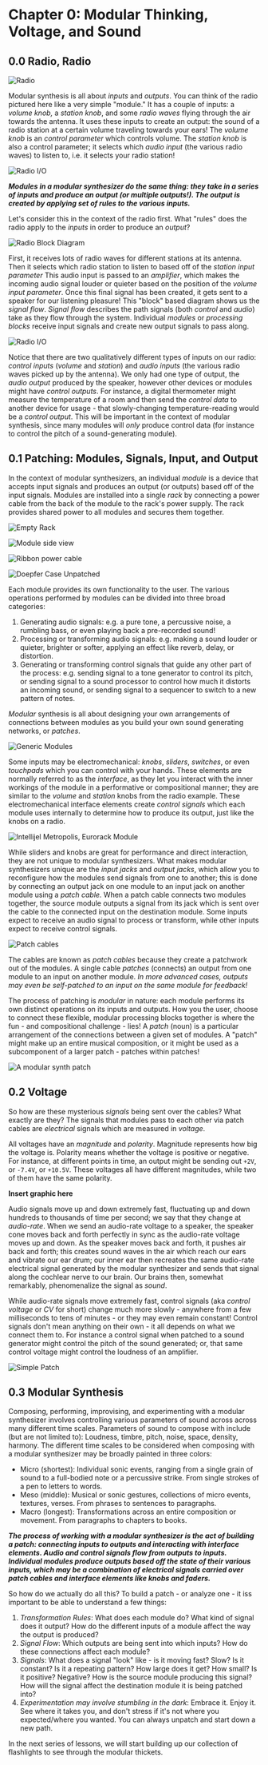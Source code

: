 # Chapter 0: Modular Thinking, Voltage, and Sound



## 0.0 Radio, Radio

![Radio](./images/pw_radio_icon.png)

Modular synthesis is all about *inputs* and *outputs*.  You can think of the radio pictured here like a very simple "module."  It has a couple of inputs: a *volume knob,* a *station knob*, and some *radio waves* flying through the air towards the antenna.  It uses these inputs to create an output: the sound of a radio station at a certain volume traveling towards your ears!  The *volume knob* is an *control parameter* which controls volume.  The *station knob* is also a control parameter; it selects which *audio input* (the various radio waves) to listen to, i.e. it selects your radio station! 

![Radio I/O](./images/pw_radio_io_cropped.png)

***Modules in a modular synthesizer do the same thing: they take in a series of inputs and produce an output (or multiple outputs!).   The output is created by applying set of rules to the various inputs.*** 

Let's consider this in the context of the radio first.  What "rules" does the radio apply to the *inputs* in order to produce an *output*?  

![Radio Block Diagram](./images/pw_radio_blocks.png)

First, it receives lots of radio waves for different stations at its antenna.  Then it selects which radio station to listen to based off of the *station input parameter* This audio input is passed to an *amplifier*, which makes the incoming audio signal louder or quieter based on the position of the *volume input parameter*.  Once this final signal has been created, it gets sent to a speaker for our listening pleasure!  This "block" based diagram shows us the *signal flow*.  *Signal flow* describes the path signals (both *control* and *audio*) take as they flow through the system.  Individual *modules* or *processing blocks* receive input signals and create new output signals to pass along.   

![Radio I/O](./images/pw_radio_table.png)

Notice that there are two qualitatively different types of inputs on our radio: *control* *inputs* (*volume* and *station*) and *audio* *inputs* (the various radio waves picked up by the antenna).  We only had one type of output, the *audio* *output* produced by the speaker, however other devices or modules might have *control* *outputs*.  For instance, a digital thermometer might measure the temperature of a room and then send the *control data* to another device for usage - that slowly-changing temperature-reading would be a *control output*.  This will be important in the context of modular synthesis, since many modules will *only* produce control data (for instance to control the pitch of a sound-generating module).

## 0.1 Patching: Modules, Signals, Input, and Output

In the context of modular synthesizers, an individual *module* is a device that accepts input signals and produces an output (or outputs) based off of the input signals.  Modules are installed into a single *rack* by connecting a power cable from the back of the module to the rack's power supply. The rack provides shared power to all modules and secures them together.  



![Empty Rack](./images/pw_empty_case.jpg)





![Module side view](./images/pw_module_side_view.jpg)

![Ribbon power cable](./images/pw_ribbon.PNG)



![Doepfer Case Unpatched](./images/pw_doepfer_unpatched.PNG)



Each module provides its own functionality to the user.  The various operations performed by modules can be divided into three broad categories: 

1. Generating audio signals: e.g. a pure tone, a percussive noise, a rumbling bass, or even playing back a pre-recorded sound!
2. Processing or transforming audio signals: e.g. making a sound louder or quieter, brighter or softer, applying an effect like reverb, delay, or distortion.
3. Generating or transforming control signals that guide any other part of the process: e.g. sending signal to a tone generator to control its pitch, or sending signal to a sound processor to control how much it distorts an incoming sound, or sending signal to a sequencer to switch to a new pattern of notes.

*Modular* synthesis is all about designing your own arrangements of connections between modules as you build your own sound generating networks, or *patches*.  

![Generic Modules](./images//pw_generic_modules.png)

Some inputs may be electromechanical: *knobs*, *sliders*, *switches*, or even *touchpads* which you can control with your hands.  These elements are normally referred to as the *interface*, as they let you interact with the inner workings of the module in a performative or compositional manner; they are similar to the *volume* and *station* knobs from the radio example.  These electromechanical interface elements create *control signals* which each module uses internally to determine how to produce its output, just like the knobs on a radio.

![Intellijel Metropolis, Eurorack Module](./images/pw_metropolis.PNG)

While sliders and knobs are great for performance and direct interaction, they are not unique to modular synthesizers.  What makes modular synthesizers unique are the *input jacks* and *output* *jacks*, which allow you to reconfigure how the modules send signals from one to another; this is done by connecting an output jack on one module to an input jack on another module using a *patch cable.*  When a patch cable connects two modules together, the source module outputs a signal from its jack which is sent over the cable to the connected input on the destination module.  Some inputs expect to receive an audio signal to process or transform, while other inputs expect to receive control signals.  

![Patch cables](./images/pw_patch_cable.png)

The cables are known as *patch cables* because they create a patchwork out of the modules.  A single cable *patches* (connects) an output from one module to an input on another module.  *In more advanced cases, outputs may even be self-patched to an input on the same module for feedback!*  

The process of patching is *modular* in nature: each module performs its own distinct operations on its inputs and outputs.  How you the user, choose to connect these flexible, modular processing blocks together is where the fun - and compositional challenge - lies!  A *patch* (noun) is a particular arrangement of the connections between a given set of modules.  A "patch" might make up an entire musical composition, or it might be used as a subcomponent of a larger patch - patches within patches!

![A modular synth patch](./images/pw_doepfer_patch.jpg)

## 0.2 Voltage

So how are these mysterious *signals* being sent over the cables?  What exactly are they?  The signals that modules pass to each other via patch cables are *electrical* signals which are measured in *voltage*. 

All voltages have an *magnitude* and *polarity*.  Magnitude represents how big the voltage is.  Polarity means whether the voltage is positive or negative. For instance, at different points in time, an output might be sending out `+2V`, or `-7.4V`, or `+10.5V`.  These voltages all have different magnitudes, while two of them have the same polarity.  

**Insert graphic here**

Audio signals move up and down extremely fast, fluctuating up and down hundreds to thousands of time per second; we say that they change at *audio-rate*.  When we send an audio-rate voltage to a speaker, the speaker cone moves back and forth perfectly in sync as the audio-rate voltage moves up and down.  As the speaker moves back and forth, it pushes air back and forth; this creates sound waves in the air which reach our ears and vibrate our ear drum; our inner ear then recreates the same audio-rate electrical signal generated by the modular synthesizer and sends that signal along the cochlear nerve to our brain.  Our brains then, somewhat remarkably, phenomenalize the signal as *sound*.

While audio-rate signals move extremely fast, control signals (aka *control voltage* or *CV* for short) change much more slowly - anywhere from a few milliseconds to tens of minutes - or they may even remain constant!  Control signals don't mean anything on their own - it all depends on what we connect them to.  For instance a control signal when patched to a sound generator might control the pitch of the sound generated; or, that same control voltage might control the loudness of an amplifier.

![Simple Patch](./images//pw_simple_patch.png)

## 0.3 Modular Synthesis

Composing, performing, improvising, and experimenting with a modular synthesizer involves controlling various parameters of sound across across many different time scales.  Parameters of sound to compose with include (but are not limited to): Loudness, timbre, pitch, noise, space, density, harmony.  The different time scales to be considered when composing with a modular synthesizer may be broadly painted in three colors:

- Micro (shortest): Individual sonic events, ranging from a single grain of sound to a full-bodied note or a percussive strike.  From single strokes of a pen to letters to words.
- Meso (middle): Musical or sonic gestures, collections of micro events, textures, verses. From phrases to sentences to paragraphs.
- Macro (longest): Transformations across an entire composition or movement.  From paragraphs to chapters to books.

***The process of working with a modular synthesizer is the act of building a patch: connecting inputs to outputs and interacting with interface elements.  Audio and control signals flow from outputs to inputs.  Individual modules produce outputs based off the state of their various inputs, which may be a combination of electrical signals carried over patch cables and interface elements like knobs and faders.***  

So how do we actually do all this?  To build a patch - or analyze one - it iss important to be able to understand a few things:

1. *Transformation Rules*: What does each module do?  What kind of signal does it output?  How do the different inputs of a module affect the way the output is produced? 
2. *Signal Flow*: Which outputs are being sent into which inputs?  How do these connections affect each module?
3. *Signals*: What does a signal "look" like - is it moving fast? Slow? Is it constant?  Is it a repeating pattern? How large does it get?  How small?  Is it positive?  Negative?  How is the source module producing this signal?  How will the signal affect the destination module it is being patched into?
4. *Experimentation may involve stumbling in the dark*: Embrace it.  Enjoy it. See where it takes you, and don't stress if it's not where you expected/where you wanted.  You can always unpatch and start down a new path.

In the next series of lessons, we will start building up our collection of flashlights to see through the modular thickets.